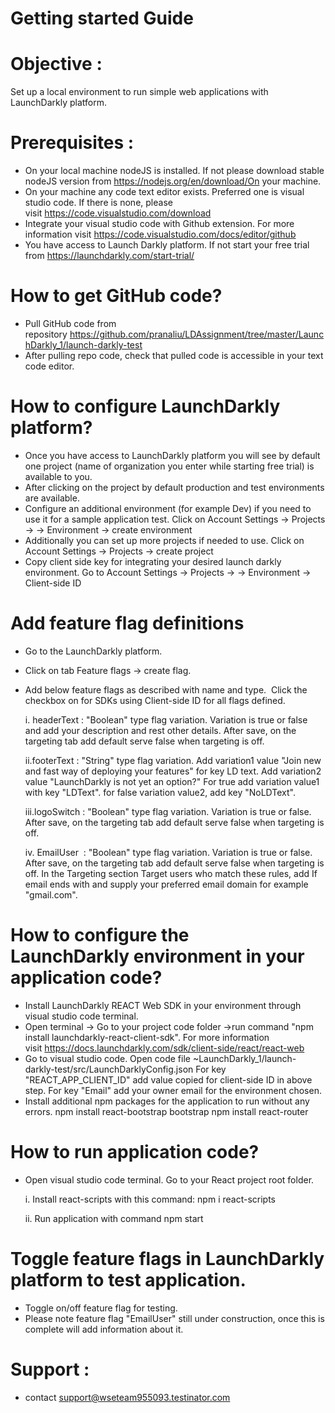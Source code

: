 # Getting started Guide

# Objective : 
  Set up a local environment to run simple web applications with LaunchDarkly platform.

# Prerequisites : 
- On your local machine nodeJS is installed. 
  If not please download stable nodeJS version from https://nodejs.org/en/download/On your machine.
- On your machine any code text editor exists. Preferred one is visual studio code.
  If there is none, please visit https://code.visualstudio.com/download  
- Integrate your visual studio code with Github extension. 
  For more information visit https://code.visualstudio.com/docs/editor/github
- You have access to Launch Darkly platform. 
  If not start your free trial from https://launchdarkly.com/start-trial/
  
# How to get GitHub code?
- Pull GitHub code from repository https://github.com/pranaliu/LDAssignment/tree/master/LaunchDarkly_1/launch-darkly-test
- After pulling repo code, check that pulled code is accessible in your text code editor.

# How to configure LaunchDarkly platform?       
- Once you have access to LaunchDarkly platform you will see by default one project (name of organization you enter while starting free trial) is available   to you.       
- After clicking on the project by default production and test environments are available.
- Configure an additional environment (for example Dev) if you need to use it for a sample application test. 
  Click on Account Settings -> Projects -> <your project> -> Environment -> create environment       
- Additionally you can set up more projects if needed to use. 
  Click on Account Settings -> Projects -> create project       
- Copy client side key for integrating your desired launch darkly environment.
  Go to Account Settings -> Projects -> <your project> -> Environment -> Client-side ID
  
# Add feature flag definitions
- Go to the LaunchDarkly platform. 
- Click on tab Feature flags -> create flag.
- Add below feature flags as described with name and type. 
  Click the checkbox on for SDKs using Client-side ID for all flags defined.
  
    i. headerText : "Boolean" type flag variation. Variation is true or false and add your description and rest other details. 
                     After save, on the targeting tab add default serve false when targeting is off.
  
    ii.footerText : "String" type flag variation. 
                     Add variation1 value "Join new and fast way of deploying your features" for key LD text. 
                     Add variation2 value "LaunchDarkly is not yet an option?" 
                     For true add variation value1 with key "LDText". for false variation value2, add key "NoLDText".
  
   iii.logoSwitch : "Boolean" type flag variation. Variation is true or false. 
                      After save, on the targeting tab add default serve false when targeting is off.
  
  iv. EmailUser   : "Boolean" type flag variation. Variation is true or false. 
                     After save, on the targeting tab add default serve false when targeting is off.
                     In the Targeting section Target users who match these rules,
                     add If email ends with and supply your preferred email domain for example "gmail.com".
                  
# How to configure the LaunchDarkly environment in your application code?     
- Install LaunchDarkly REACT Web SDK in your environment through visual studio code terminal.
- Open terminal -> Go to your project code folder ->run command "npm install launchdarkly-react-client-sdk". 
  For more information visit https://docs.launchdarkly.com/sdk/client-side/react/react-web
- Go to visual studio code. Open code file ~LaunchDarkly_1/launch-darkly-test/src/LaunchDarklyConfig.json 
  For key "REACT_APP_CLIENT_ID" add value copied for client-side ID in above step.
  For key "Email" add your owner email for the environment chosen.
- Install additional npm packages for the application to run without any errors.
  npm install react-bootstrap bootstrap
  npm install react-router
  
# How to run application code?
- Open visual studio code terminal. Go to your React project root folder.

   i.   Install react-scripts with this command: npm i react-scripts 
   
   ii.  Run application with command npm start
  
 # Toggle feature flags in LaunchDarkly platform to test application.
   - Toggle on/off feature flag for testing. 
   - Please note feature flag "EmailUser" still under construction, once this is complete will add information about it.
  
  # Support :
   - contact support@wseteam955093.testinator.com
